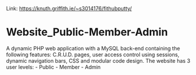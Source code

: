 Link: https://knuth.griffith.ie/~s3014176/fithubputty/

# Website_Public-Member-Admin
A dynamic PHP web application with a MySQL back-end containing the following features: C.R.U.D. pages, user access control using sessions, dynamic navigation bars, CSS and modular code design. The website has 3 user levels: - Public - Member - Admin

